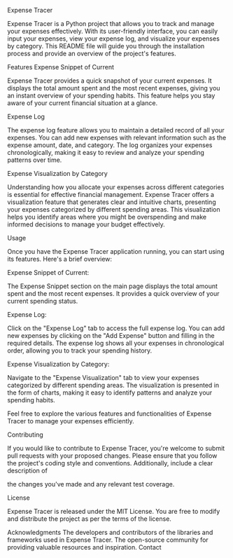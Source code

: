 Expense Tracer

Expense Tracer is a Python project that allows you to track and manage your expenses effectively. With its user-friendly interface, you can easily input your expenses, view your expense log, and visualize your expenses by category. This README file will guide you through the installation process and provide an overview of the project's features.

Features
Expense Snippet of Current

Expense Tracer provides a quick snapshot of your current expenses. It displays the total amount spent and the most recent expenses, giving you an instant overview of your spending habits. This feature helps you stay aware of your current financial situation at a glance.

Expense Log

The expense log feature allows you to maintain a detailed record of all your expenses. You can add new expenses with relevant information such as the expense amount, date, and category. The log organizes your expenses chronologically, making it easy to review and analyze your spending patterns over time.

Expense Visualization by Category

Understanding how you allocate your expenses across different categories is essential for effective financial management. Expense Tracer offers a visualization feature that generates clear and intuitive charts, presenting your expenses categorized by different spending areas. This visualization helps you identify areas where you might be overspending and make informed decisions to manage your budget effectively.


Usage

Once you have the Expense Tracer application running, you can start using its features. Here's a brief overview:

Expense Snippet of Current:

The Expense Snippet section on the main page displays the total amount spent and the most recent expenses.
It provides a quick overview of your current spending status.

Expense Log:

Click on the "Expense Log" tab to access the full expense log.
You can add new expenses by clicking on the "Add Expense" button and filling in the required details.
The expense log shows all your expenses in chronological order, allowing you to track your spending history.

Expense Visualization by Category:

Navigate to the "Expense Visualization" tab to view your expenses categorized by different spending areas.
The visualization is presented in the form of charts, making it easy to identify patterns and analyze your spending habits.

Feel free to explore the various features and functionalities of Expense Tracer to manage your expenses efficiently.

Contributing

If you would like to contribute to Expense Tracer, you're welcome to submit pull requests with your proposed changes. Please ensure that you follow the project's coding style and conventions. Additionally, include a clear description of

the changes you've made and any relevant test coverage.

License

Expense Tracer is released under the MIT License. You are free to modify and distribute the project as per the terms of the license.

Acknowledgments
The developers and contributors of the libraries and frameworks used in Expense Tracer.
The open-source community for providing valuable resources and inspiration.
Contact
